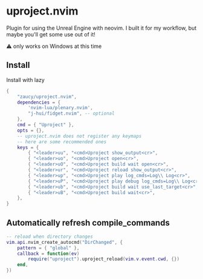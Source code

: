 # uproject.nvim

Plugin for using the Unreal Engine with neovim. I built it for my workflow, but maybe you'll get some use out of it!

:warning: only works on Windows at this time

## Install

Install with lazy

```lua
{
	"zaucy/uproject.nvim",
	dependencies = {
		'nvim-lua/plenary.nvim',
		"j-hui/fidget.nvim", -- optional
	},
	cmd = { "Uproject" },
	opts = {},
	-- uproject.nvim does not register any keymaps
	-- here are some recommended ones
	keys = {
		{ "<leader>uu", "<cmd>Uproject show_output<cr>",                   desc = "Show last output" },
		{ "<leader>uo", "<cmd>Uproject open<cr>",                          desc = "Open Unreal Editor" },
		{ "<leader>uO", "<cmd>Uproject build wait open<cr>",               desc = "Build and open Unreal Editor" },
		{ "<leader>ur", "<cmd>Uproject reload show_output<cr>",            desc = "Reload uproject" },
		{ "<leader>up", "<cmd>Uproject play log_cmds=Log\\ Log<cr>",       desc = "Play game" },
		{ "<leader>uP", "<cmd>Uproject play debug log_cmds=Log\\ Log<cr>", desc = "Play game (debug)" },
		{ "<leader>ub", "<cmd>Uproject build wait use_last_target<cr>",    desc = "Build last" },
		{ "<leader>uB", "<cmd>Uproject build wait<cr>",                    desc = "Build" },
	},
}
```

## Automatically refresh compile_commands

```lua
-- reload when directory changes
vim.api.nvim_create_autocmd("DirChanged", {
	pattern = { "global" },
	callback = function(ev)
		require("uproject").uproject_reload(vim.v.event.cwd, {})
	end,
})
```
